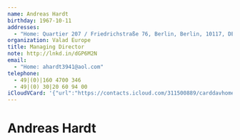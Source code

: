 ```yaml
---
name: Andreas Hardt
birthday: 1967-10-11
addresses:
  - "Home: Quartier 207 / Friedrichstraße 76, Berlin, Berlin, 10117, DE"
organization: Valad Europe
title: Managing Director
note: http://lnkd.in/dGP6M2N
email:
  - "Home: ahardt3941@aol.com"
telephone:
  - 49|(0)|160 4700 346
  - 49|(0) 30|20 60 94 00
iCloudVCard: '{"url":"https://contacts.icloud.com/311500889/carddavhome/card/Yjk2ZTM0NDItOWY1Ni00M2NlLWEwZGQtYzc2MTE2MzE2NmE0.vcf","etag":"\"kmfheea5\"","data":"BEGIN:VCARD\r\nVERSION:3.0\r\nFN:\r\nN:Hardt;Andreas;;;\r\nUID:b96e3442-9f56-43ce-a0dd-c761163166a4\r\nBDAY;VALUE=date:1967-10-11\r\nADR;TYPE=HOME:;;Quartier 207 / Friedrichstraße 76;Berlin;Berlin;10117;DE;\r\nWP1.X-ABLABEL:Work\r\nWP2.X-ABLABEL:Work\r\nWP3.X-ABLABEL:Work\r\nWP4.X-ABLABEL:Work\r\nPRODID:ez-vcard 0.9.13-fc\r\nREV:2025-04-03T22:06:18Z\r\nORG:Valad Europe;\r\nTITLE:Managing Director\r\nNOTE:http://lnkd.in/dGP6M2N\r\nEMAIL;TYPE=HOME:ahardt3941@aol.com\r\nPHOTO;VALUE=uri:https://gateway.icloud.com/contacts/311500889/ck/card/e956e\r\n 804a57d45ba06c774c0d8b250bd\r\nTEL:49|(0)|160 4700 346\r\nTEL:49|(0) 30|20 60 94 00\r\nEND:VCARD"}'
---
```

# Andreas Hardt